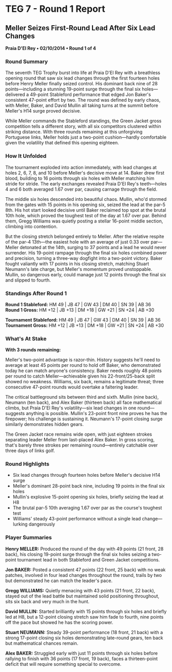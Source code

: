 # TEG 7 - Round 1 Report

## Meller Seizes First-Round Lead After Six Lead Changes
**Praia D'El Rey • 02/10/2014 • Round 1 of 4**

### Round Summary

The seventh TEG Trophy burst into life at Praia D'El Rey with a breathless opening round that saw six lead changes through the first fourteen holes before Henry Meller finally seized control. His dominant back nine of 28 points—including a stunning 19-point surge through the final six holes—delivered a 49-point Stableford performance that edged Jon Baker's consistent 47-point effort by two. The round was defined by early chaos, with Meller, Baker, and David Mullin all taking turns at the summit before Meller's H14 surge proved decisive.

While Meller commands the Stableford standings, the Green Jacket gross competition tells a different story, with all six competitors clustered within striking distance. With three rounds remaining at this unforgiving Portuguese links, Meller holds just a two-point cushion—hardly comfortable given the volatility that defined this opening eighteen.

### How It Unfolded

The tournament exploded into action immediately, with lead changes at holes 2, 6, 7, 8, and 10 before Meller's decisive move at 14. Baker drew first blood, building to 16 points through six holes with Meller matching him stride for stride. The early exchanges revealed Praia D'El Rey's teeth—holes 4 and 6 both averaged 1.67 over par, causing carnage through the field.

The middle six holes descended into beautiful chaos. Mullin, who'd stormed from the gates with 15 points in his opening six, seized the lead at the par-5 8th. His hot start looked decisive until Baker reclaimed top spot at the brutal 10th hole, which proved the toughest test of the day at 1.67 over par. Behind them, Gregg Williams was quietly posting a stellar 16-point middle section, climbing into contention.

But the closing stretch belonged entirely to Meller. After the relative respite of the par-4 13th—the easiest hole with an average of just 0.33 over par—Meller detonated at the 14th, surging to 37 points and a lead he would never surrender. His 19-point rampage through the final six holes combined power and precision, turning a three-way dogfight into a two-point victory. Baker fought valiantly with 17 points in his closing stretch, matching Stuart Neumann's late charge, but Meller's momentum proved unstoppable. Mullin, so dangerous early, could manage just 12 points through the final six and slipped to fourth.

### Standings After Round 1

**Round 1 Stableford:** HM 49 | JB 47 | GW 43 | DM 40 | SN 39 | AB 36  
**Round 1 Gross:** HM +12 | JB +13 | DM +18 | GW +21 | SN +24 | AB +30

**Tournament Stableford:** HM 49 | JB 47 | GW 43 | DM 40 | SN 39 | AB 36  
**Tournament Gross:** HM +12 | JB +13 | DM +18 | GW +21 | SN +24 | AB +30

### What's At Stake

**With 3 rounds remaining:**

Meller's two-point advantage is razor-thin. History suggests he'll need to average at least 45 points per round to hold off Baker, who demonstrated today he can match anyone's consistency. Baker needs roughly 48 points per round to catch Meller—achievable given his 22-front/25-back split showed no weakness. Williams, six back, remains a legitimate threat; three consecutive 47-point rounds would overtake a faltering leader.

The critical battleground sits between third and sixth. Mullin (nine back), Neumann (ten back), and Alex Baker (thirteen back) all face mathematical climbs, but Praia D'El Rey's volatility—six lead changes in one round—suggests anything is possible. Mullin's 23-point front nine proves he has the firepower; his challenge is sustaining it. Neumann's 17-point closing surge similarly demonstrates hidden gears.

The Green Jacket race remains wide open, with just eighteen strokes separating leader Meller from last-placed Alex Baker. In gross scoring, that's barely three strokes per remaining round—entirely catchable over three days of links golf.

### Round Highlights
- Six lead changes through fourteen holes before Meller's decisive H14 surge
- Meller's dominant 28-point back nine, including 19 points in the final six holes
- Mullin's explosive 15-point opening six holes, briefly seizing the lead at H8
- The brutal par-5 10th averaging 1.67 over par as the course's toughest test
- Williams' steady 43-point performance without a single lead change—lurking dangerously

### Player Summaries

**Henry MELLER:** Produced the round of the day with 49 points (21 front, 28 back), his closing 19-point surge through the final six holes seizing a two-point tournament lead in both Stableford and Green Jacket competitions.

**Jon BAKER:** Posted a consistent 47 points (22 front, 25 back) with no weak patches, involved in four lead changes throughout the round, trails by two but demonstrated he can match the leader's pace.

**Gregg WILLIAMS:** Quietly menacing with 43 points (21 front, 22 back), stayed out of the lead battle but maintained solid positioning throughout, sits six back and very much in the hunt.

**David MULLIN:** Started brilliantly with 15 points through six holes and briefly led at H8, but a 12-point closing stretch saw him fade to fourth, nine points off the pace but showed he has the scoring power.

**Stuart NEUMANN:** Steady 39-point performance (18 front, 21 back) with a strong 17-point closing six holes demonstrating late-round gears, ten back but mathematical chances remain.

**Alex BAKER:** Struggled early with just 11 points through six holes before rallying to finish with 36 points (17 front, 19 back), faces a thirteen-point deficit that will require something special to overcome.


